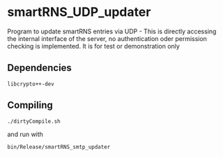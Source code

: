 smartRNS_UDP_updater
=====================

Program to update smartRNS entries via UDP - This is directly accessing the internal interface of the server, no authentication oder permission checking is implemented. It is for test or demonstration only

Dependencies
-------------
```
libcrypto++-dev
```

Compiling
----------
```
./dirtyCompile.sh
```
and run with
```
bin/Release/smartRNS_smtp_updater
```
